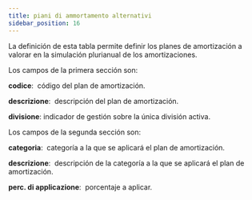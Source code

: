```yaml
---
title: piani di ammortamento alternativi
sidebar_position: 16
---
```


La definición de esta tabla permite definir los planes de amortización a valorar en la simulación plurianual de los amortizaciones.

Los campos de la primera sección son:

**codice**:  código del plan de amortización.

**descrizione**:  descripción del plan de amortización.

**divisione**: indicador de gestión sobre la única división activa.


Los campos de la segunda sección son:

**categoria**:  categoría a la que se aplicará el plan de amortización.

**descrizione**:  descripción de la categoría a la que se aplicará el plan de amortización.

**perc. di applicazione**:  porcentaje a aplicar.